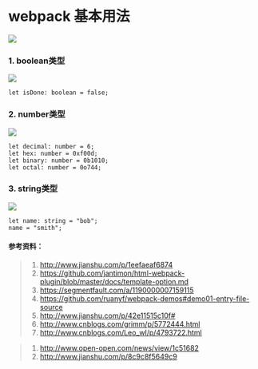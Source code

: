# webpack 基本用法
![](images/types.png)
### 1. boolean类型
![](images/boolean.png)
```
let isDone: boolean = false;
```
### 2. number类型

![](images/number.jpg)
```
let decimal: number = 6;
let hex: number = 0xf00d;
let binary: number = 0b1010;
let octal: number = 0o744;
```
### 3. string类型

![](images/string.png)
```
let name: string = "bob";
name = "smith";
```










#### 参考资料：
> 1. http://www.jianshu.com/p/1eefaeaf6874
> 2. https://github.com/jantimon/html-webpack-plugin/blob/master/docs/template-option.md
> 3. https://segmentfault.com/a/1190000007159115
> 4. https://github.com/ruanyf/webpack-demos#demo01-entry-file-source
> 5. http://www.jianshu.com/p/42e11515c10f#
> 6. http://www.cnblogs.com/grimm/p/5772444.html
> 7. http://www.cnblogs.com/Leo_wl/p/4793722.html


> 1. http://www.open-open.com/news/view/1c51682
> 2. http://www.jianshu.com/p/8c9c8f5649c9

